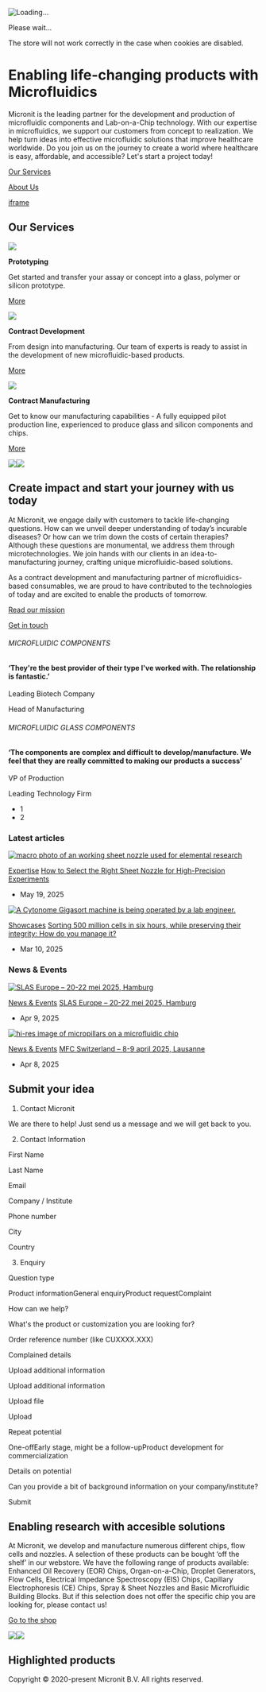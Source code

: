 ![Loading...](https://micronit.com/static/version1745922085/frontend/ElNino/Micronit/en_US/images/loader-2.gif)

Please wait...

The store will not work correctly in the case when cookies are disabled.

# Enabling life-changing products with Microfluidics

Micronit is the leading partner for the development and production of microfluidic components and Lab-on-a-Chip technology. With our expertise in microfluidics, we support our customers from concept to realization. We help turn ideas into effective microfluidic solutions that improve healthcare worldwide. Do you join us on the journey to create a world where healthcare is easy, affordable, and accessible? Let's start a project today!

[Our Services](https://micronit.com/services.html)

[About Us](https://micronit.com/about-us)

[iframe](https://www.youtube.com/embed/V5AIa_tm2ZQ?autohide=1&rel=0&autoplay=0&playsinline=1&iv_load_policy=3&modestbranding=1&controls=0&showinfo=0&disablekb=1&enablejsapi=1&origin=https%3A%2F%2Fmicronit.com&widgetid=1&forigin=https%3A%2F%2Fmicronit.com%2F&aoriginsup=1&vf=1)

## Our Services

![](<Base64-Image-Removed>)

**Prototyping**

Get started and transfer your assay or concept into a glass, polymer or silicon prototype.

[More](https://micronit.com/services/prototyping "")

![](<Base64-Image-Removed>)

**Contract Development**

From design into manufacturing. Our team of experts is ready to assist in the development of new microfluidic-based products.

[More](https://micronit.com/services/contract-development "")

![](<Base64-Image-Removed>)

**Contract Manufacturing**

Get to know our manufacturing capabilities - A fully equipped pilot production line, experienced to produce glass and silicon components and chips.

[More](https://micronit.com/services/contract-manufacturing "")

[![](<Base64-Image-Removed>)![](<Base64-Image-Removed>)](https://www.youtube.com/embed/a7dgvhVMeR0 "")

## Create impact and start your journey with us today

At Micronit, we engage daily with customers to tackle life-changing questions. How can we unveil deeper understanding of today’s incurable diseases? Or how can we trim down the costs of certain therapies? Although these questions are monumental, we address them through microtechnologies. We join hands with our clients in an idea-to-manufacturing journey, crafting unique microfluidic-based solutions.

As a contract development and manufacturing partner of microfluidics-based consumables, we are proud to have contributed to the technologies of today and are excited to enable the products of tomorrow.

[Read our mission](https://micronit.com/our-mission)

[Get in touch](https://micronit.com/contact-us)

###### MICROFLUIDIC COMPONENTS

#### ‘They're the best provider of their type I've worked with. The relationship is fantastic.​’

Leading Biotech Company

Head of Manufacturing

###### MICROFLUIDIC GLASS COMPONENTS

#### ‘The components are complex and difficult to develop/manufacture. We feel that they are really committed to making our products a success’

VP of Production

Leading Technology Firm

- 1
- 2

### Latest articles

[![macro photo of an working sheet nozzle used for elemental research](<Base64-Image-Removed>)](https://micronit.com/expertise/sheet-nozzle-guide-for-high-precision-experiments)

[Expertise](https://micronit.com/expertise) [How to Select the Right Sheet Nozzle for High-Precision Experiments](https://micronit.com/expertise/sheet-nozzle-guide-for-high-precision-experiments)

- May 19, 2025

[![A Cytonome Gigasort machine is being operated by a lab engineer.](<Base64-Image-Removed>)](https://micronit.com/expertise/showcases/case-cell-sorting-gigasort)

[Showcases](https://micronit.com/expertise/showcases) [Sorting 500 million cells in six hours, while preserving their integrity: How do you manage it?](https://micronit.com/expertise/showcases/case-cell-sorting-gigasort)

- Mar 10, 2025

### News & Events

[![SLAS Europe – 20-22 mei 2025, Hamburg](<Base64-Image-Removed>)](https://micronit.com/expertise/new-and-events/slas-europe-20-22-mei-2025-hamburg)

[News & Events](https://micronit.com/expertise/new-and-events) [SLAS Europe – 20-22 mei 2025, Hamburg](https://micronit.com/expertise/new-and-events/slas-europe-20-22-mei-2025-hamburg)

- Apr 9, 2025

[![hi-res image of micropillars on a microfluidic chip](<Base64-Image-Removed>)](https://micronit.com/expertise/new-and-events/mfc-switzerland-2025)

[News & Events](https://micronit.com/expertise/new-and-events) [MFC Switzerland – 8-9 april 2025, Lausanne](https://micronit.com/expertise/new-and-events/mfc-switzerland-2025)

- Apr 8, 2025

## Submit your idea

1. Contact Micronit



We are there to help! Just send us a message and we will get back to you.

2. Contact Information





First Name







Last Name







Email







Company / Institute







Phone number







City







Country

3. Enquiry





Question type

Product informationGeneral enquiryProduct requestComplaint





How can we help?







What's the product or customization you are looking for?







Order reference number (like CUXXXX.XXX)







Complained details







Upload additional information



Upload additional information







Upload file

Upload













Repeat potential

One-offEarly stage, might be a follow-upProduct development for commercialization





Details on potential







Can you provide a bit of background information on your company/institute?


Submit

## Enabling research with accesible solutions

At Micronit, we develop and manufacture numerous different chips, flow cells and nozzles. A selection of these products can be bought ‘off the shelf’ in our webstore. We have the following range of products available: Enhanced Oil Recovery (EOR) Chips, Organ-on-a-Chip, Droplet Generators, Flow Cells, Electrical Impedance Spectroscopy (EIS) Chips, Capillary Electrophoresis (CE) Chips, Spray & Sheet Nozzles and Basic Microfluidic Building Blocks. But if this selection does not offer the specific chip you are looking for, please contact us!

[Go to the shop](https://micronit.com/products.html)

![](<Base64-Image-Removed>)![](<Base64-Image-Removed>)

## Highlighted products

Copyright © 2020-present Micronit B.V. All rights reserved.